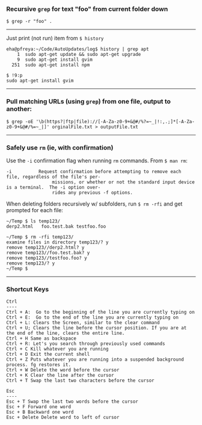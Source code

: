 
### Recursive ```grep``` for text "foo" from current folder down

```
$ grep -r "foo" .
```

___

Just print (not run) item from ```$ history```

```
eha@pfreya:~/Code/AutoUpdates/log$ history | grep apt
    1  sudo apt-get update && sudo apt-get upgrade
    9  sudo apt-get install gvim
  251  sudo apt-get install npm
```

```
$ !9:p
sudo apt-get install gvim
```

___
### Pull matching URLs (using ```grep```) from one file, output to another:

```
$ grep -oE '\b(https?|ftp|file)://[-A-Za-z0-9+&@#/%?=~_|!:,.;]*[-A-Za-z0-9+&@#/%=~_|]' orginalFile.txt > outputFile.txt
```

___

### Safely use ```rm``` (ie, with confirmation)

Use the ```-i``` confirmation flag when running ```rm``` commands. From ```$ man rm```:

```
-i          Request confirmation before attempting to remove each file, regardless of the file's per-
                 missions, or whether or not the standard input device is a terminal.  The -i option over-
                 rides any previous -f options.
```

When deleting folders recursively w/ subfolders, run ```$ rm -rfi``` and get prompted for each file:

```
~/Temp $ ls temp123/
derp2.html   foo.test.bak testfoo.foo

~/Temp $ rm -rfi temp123/
examine files in directory temp123/? y
remove temp123//derp2.html? y
remove temp123//foo.test.bak? y
remove temp123//testfoo.foo? y
remove temp123/? y
~/Temp $
```
___
### Shortcut Keys

```
Ctrl
----
Ctrl + A:  Go to the beginning of the line you are currently typing on 
Ctrl + E:  Go to the end of the line you are currently typing on 
Ctrl + L: Clears the Screen, similar to the clear command 
Ctrl + U; Clears the line before the cursor position. If you are at the end of the line, clears the entire line. 
Ctrl + H Same as backspace 
Ctrl + R: Let's you search through previously used commands 
Ctrl + C Kill whatever you are running 
Ctrl + D Exit the current shell 
Ctrl + Z Puts whatever you are running into a suspended background process. fg restores it. 
Ctrl + W Delete the word before the cursor 
Ctrl + K Clear the line after the cursor 
Ctrl + T Swap the last two characters before the cursor 

Esc
----
Esc + T Swap the last two words before the cursor 
Esc + F Forward one word 
Esc + B Backward one word
Esc + Delete Delete word to left of cursor
```
